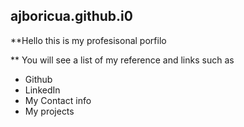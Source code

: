 ## ajboricua.github.i0

**Hello this is my profesisonal porfilo

** You will see a list of my reference and links such as 
* Github
* LinkedIn
* My Contact info
* My projects



